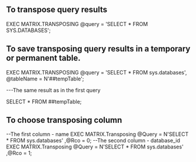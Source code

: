 ## To transpose query results
EXEC MATRIX.TRANSPOSING
     @query = 'SELECT * FROM SYS.DATABASES';

## To save transposing query results in a temporary or permanent table.
EXEC MATRIX.TRANSPOSING
     @query = 'SELECT * FROM sys.databases',
     @tableName = N'##tempTable';
     
---The same result as in the first query

SELECT *
FROM ##tempTable;

## To choose transposing column
--The first column - name
EXEC MATRIX.Transposing @Query = N'SELECT * FROM sys.databases'
				   ,@Rco = 0;
--The second column - database_id
EXEC MATRIX.Transposing @Query = N'SELECT * FROM sys.databases'
				   ,@Rco = 1;


